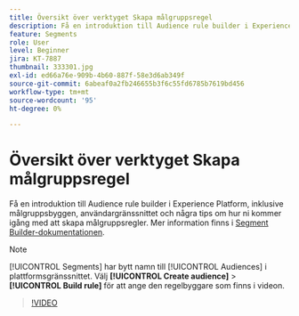 ```yaml
---
title: Översikt över verktyget Skapa målgruppsregel
description: Få en introduktion till Audience rule builder i Experience Platform, inklusive målgruppsbyggen, användargränssnittet och några tips om hur ni kommer igång med att skapa målgruppsregler.
feature: Segments
role: User
level: Beginner
jira: KT-7887
thumbnail: 333301.jpg
exl-id: ed66a76e-909b-4b60-887f-58e3d6ab349f
source-git-commit: 6abeaf0a2fb246655b3f6c55fd6785b7619bd456
workflow-type: tm+mt
source-wordcount: '95'
ht-degree: 0%

---
```


# Översikt över verktyget Skapa målgruppsregel

Få en introduktion till Audience rule builder i Experience Platform, inklusive målgruppsbyggen, användargränssnittet och några tips om hur ni kommer igång med att skapa målgruppsregler. Mer information finns i [Segment Builder-dokumentationen](https://experienceleague.adobe.com/docs/experience-platform/segmentation/ui/segment-builder.html?lang=sv-SE).

>[!NOTE]
>
> [!UICONTROL Segments] har bytt namn till [!UICONTROL Audiences] i plattformsgränssnittet. Välj **[!UICONTROL Create audience]** > **[!UICONTROL Build rule]** för att ange den regelbyggare som finns i videon.


>[!VIDEO](https://video.tv.adobe.com/v/333301/?learn=on&enablevpops)

